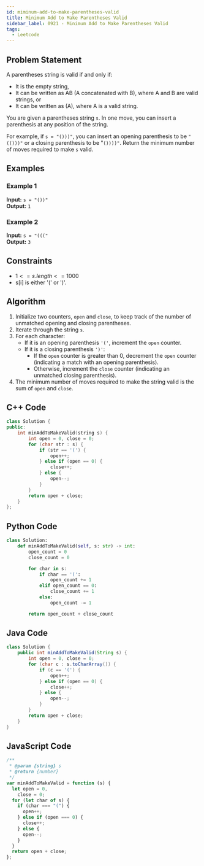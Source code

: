 ```yaml
---
id: miminum-add-to-make-parentheses-valid
title: Minimum Add to Make Parentheses Valid
sidebar_label: 0921 - Minimum Add to Make Parentheses Valid
tags:
  - Leetcode
---
```


## Problem Statement

A parentheses string is valid if and only if:

- It is the empty string,
- It can be written as AB (A concatenated with B), where A and B are valid strings, or
- It can be written as (A), where A is a valid string.

You are given a parentheses string `s`. In one move, you can insert a parenthesis at any position of the string.

For example, if `s = "()))"`, you can insert an opening parenthesis to be `"(()))"` or a closing parenthesis to be "`())))"`.
Return the minimum number of moves required to make `s` valid.

## Examples

### Example 1

**Input:** `s = "())"`  
**Output:** `1`

### Example 2

**Input:** `s = "((("`  
**Output:** `3`

## Constraints

- $1 <= s.length <= 1000$
- s[i] is either '(' or ')'.

## Algorithm

1. Initialize two counters, `open` and `close`, to keep track of the number of unmatched opening and closing parentheses.
2. Iterate through the string `s`.
3. For each character:
   - If it is an opening parenthesis `'('`, increment the `open` counter.
   - If it is a closing parenthesis `')'`:
     - If the `open` counter is greater than 0, decrement the `open` counter (indicating a match with an opening parenthesis).
     - Otherwise, increment the `close` counter (indicating an unmatched closing parenthesis).
4. The minimum number of moves required to make the string valid is the sum of `open` and `close`.

## C++ Code

```cpp
class Solution {
public:
    int minAddToMakeValid(string s) {
        int open = 0, close = 0;
        for (char str : s) {
            if (str == '(') {
                open++;
            } else if (open == 0) {
                close++;
            } else {
                open--;
            }
        }
        return open + close;
    }
};
```

## Python Code

```python
class Solution:
    def minAddToMakeValid(self, s: str) -> int:
        open_count = 0
        close_count = 0

        for char in s:
            if char == '(':
                open_count += 1
            elif open_count == 0:
                close_count += 1
            else:
                open_count -= 1

        return open_count + close_count
```

## Java Code

```java
class Solution {
    public int minAddToMakeValid(String s) {
        int open = 0, close = 0;
        for (char c : s.toCharArray()) {
            if (c == '(') {
                open++;
            } else if (open == 0) {
                close++;
            } else {
                open--;
            }
        }
        return open + close;
    }
}
```

## JavaScript Code

```javascript
/**
 * @param {string} s
 * @return {number}
 */
var minAddToMakeValid = function (s) {
  let open = 0,
    close = 0;
  for (let char of s) {
    if (char === "(") {
      open++;
    } else if (open === 0) {
      close++;
    } else {
      open--;
    }
  }
  return open + close;
};
```

